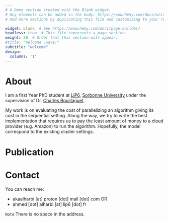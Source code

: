 ```yaml
---
# A Demo section created with the Blank widget.
# Any elements can be added in the body: https://wowchemy.com/docs/writing-markdown-latex/
# Add more sections by duplicating this file and customizing to your requirements.

widget: blank  # See https://wowchemy.com/docs/page-builder/
headless: true  # This file represents a page section.
weight: 20  # Order that this section will appear.
#title: "Welcome :wave:"
subtitle: "welcome"
design:
  columns: '1'
---
```

# About
I am a first Year PhD student at [LiP6](https://lip6.fr), [Sorbonne University](https://sciences.sorbonne-universite.fr/) under the supervision of Dr. [Charles Bouillaguet](https://lip6.fr/Charles.Bouillaguet/).

My work is on evaluating the cost of parallelizing an algorithm giving its cost in the sequential setting. Along the way, we try to write the best implementation that requires us to pay the least amount of money to a cloud provider (e.g. Amazon) to run the algorithm. Hopefully, the model correspond to the existing cluster settings.

# Publication

# Contact
You can reach me:
- akaalharbi [at] proton [dot] mail [dot] com
OR
- ahmed [dot] alharbi [at] lip6 [dot] fr

`Note` There is no space in the address.

